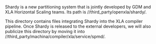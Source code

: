 Shardy is a new partitioning system that is jointly developed by GDM and XLA
Horizontal Scaling teams. Its path is //third_party/openxla/shardy/.

This directory contains files integrating Shardy into the XLA compiler
pipeline. Once Shardy is released to the external developers, we will also
publicize this directory by moving it into
//third_party/machina/compiler/xla/service/spmd/.
